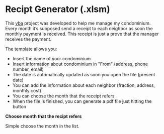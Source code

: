 # Recipt Generator (.xlsm)


This [vba](https://www.excel-easy.com/vba.html) project was developed to help me manage my condominium.  
Every month it’s supposed send a receipt to each neighbor as soon the monthly payment is received. This receipt is just a prove that the manager receives the payment.

The template allows you:
- Insert the name of your condominium
- Insert information about condominium in "From" (address, phone number, email)
- The date is automatically updated as soon you open the file (present date)
- You can add the information about each neighbor (fraction, address, monthly cost)
- You can choose the month that the receipt refers
- When the file is finished, you can generate a pdf file just hitting the button

**Choose month that the recipt refers**

Simple choose the month in the list.
